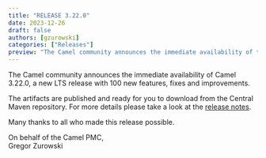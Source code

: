 ```yaml
---
title: "RELEASE 3.22.0"
date: 2023-12-26
draft: false
authors: [gzurowski]
categories: ["Releases"]
preview: "The Camel community announces the immediate availability of the new Camel 3.22.0 LTS release"
---
```


The Camel community announces the immediate availability of Camel 3.22.0, a new LTS release with 100 new features, fixes and improvements.

The artifacts are published and ready for you to download from the Central Maven repository. For more details please take a look at the [release notes](/releases/release-3.22.0/).

Many thanks to all who made this release possible.

On behalf of the Camel PMC,  
Gregor Zurowski
